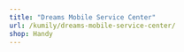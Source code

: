 ```yaml
---
title: "Dreams Mobile Service Center"
url: /kumily/dreams-mobile-service-center/
shop: Handy
---
```

